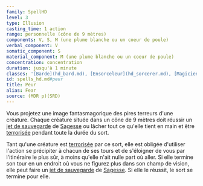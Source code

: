 ```yaml
---
family: SpellHD
level: 3
type: Illusion
casting_time: 1 action
range: personnelle (cône de 9 mètres)
components: V, S, M (une plume blanche ou un coeur de poule)
verbal_component: V
somatic_component: S
material_component: M (une plume blanche ou un coeur de poule)
concentration: concentration
duration: jusqu'à 1 minute
classes: '[Barde](hd_bard.md), [Ensorceleur](hd_sorcerer.md), [Magicien](hd_wizard.md), [Sorcier](hd_warlock.md)'
id: spells_hd.md#peur
title: Peur
alias: Fear
source: (MDR p)(SRD)
---
```


Vous projetez une image fantasmagorique des pires terreurs d'une créature. Chaque créature située dans un cône de 9 mètres doit réussir un [jet de sauvegarde](hd_abilities_jets_de_sauvegarde.md) de [Sagesse](hd_abilities_wisdom.md) ou lâcher tout ce qu'elle tient en main et être [terrorisée](hd_conditions_terrorise.md) pendant toute la durée du sort.

Tant qu'une créature est [terrorisée](hd_conditions_terrorise.md) par ce sort, elle est obligée d'utiliser l'action se précipiter à chacun de ses tours et de s'éloigner de vous par l'itinéraire le plus sûr, à moins qu'elle n'ait nulle part où aller. Si elle termine son tour en un endroit où vous ne figurez plus dans son champ de vision, elle peut faire un [jet de sauvegarde](hd_abilities_jets_de_sauvegarde.md) de [Sagesse](hd_abilities_wisdom.md). Si elle le réussit, le sort se termine pour elle.


